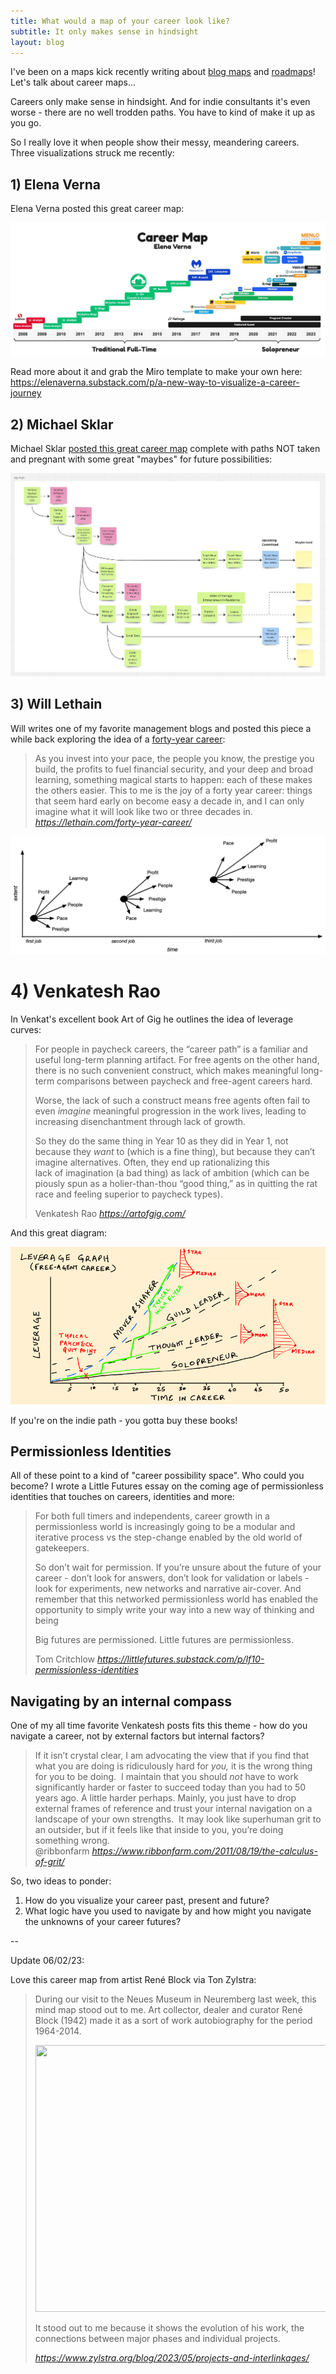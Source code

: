```yaml
---
title: What would a map of your career look like?
subtitle: It only makes sense in hindsight
layout: blog
---
```


I've been on a maps kick recently writing about [blog maps](https://tomcritchlow.com/2023/04/03/blog-maps/) and [roadmaps](https://tomcritchlow.com/2023/04/18/roadmap-territory/)! Let's talk about career maps...

Careers only make sense in hindsight. And for indie consultants it's even worse - there are no well trodden paths. You have to kind of make it up as you go.

So I really love it when people show their messy, meandering careers. Three visualizations struck me recently:

## 1) Elena Verna

Elena Verna posted this great career map:

![](/images/career-map-2.jpeg)

Read more about it and grab the Miro template to make your own here: <https://elenaverna.substack.com/p/a-new-way-to-visualize-a-career-journey>

## 2) Michael Sklar

Michael Sklar [posted this great career map](https://twitter.com/michaelsklar/status/1649036269115121664) complete with paths NOT taken and pregnant with some great "maybes" for future possibilities:

![](/images/career-map-1.jpeg)

## 3) Will Lethain

Will writes one of my favorite management blogs and posted this piece a while back exploring the idea of a [forty-year career](https://lethain.com/forty-year-career/):

<blockquote class="quoteback" darkmode="" data-title="A%20forty-year%20career." data-author="Will Lethain" cite="https://lethain.com/forty-year-career/">As you invest into your pace, the people you know, the prestige you build, the profits to fuel financial security, and your deep and broad learning, something magical starts to happen: each of these makes the others easier. This to me is the joy of a forty year career: things that seem hard early on become easy a decade in, and I can only imagine what it will look like two or three decades in.
<footer> <cite><a href="https://lethain.com/forty-year-career/">https://lethain.com/forty-year-career/</a></cite></footer>
</blockquote>
<script note="" src="https://cdn.jsdelivr.net/gh/Blogger-Peer-Review/quotebacks@1/quoteback.js"></script>

![](/images/career-map-3.png)

# 4) Venkatesh Rao

In Venkat's excellent book Art of Gig he outlines the idea of leverage curves:

<blockquote class="quoteback" darkmode="" data-title="Leverage Curves vs. Career Paths" data-author="Venkatesh Rao" cite="https://artofgig.com/">
<p>For people in paycheck careers, the “career path” is a familiar and useful long-term planning artifact. For free agents on the other hand, there is no such convenient construct, which makes meaningful long-term comparisons between paycheck and free-agent careers hard.</p><p>Worse, the lack&nbsp;<span class="il">of</span>&nbsp;such a construct means free agents often fail to even&nbsp;<em>imagine</em>&nbsp;meaningful progression in the work lives, leading to increasing disenchantment through lack&nbsp;<span class="il">of</span>&nbsp;growth.</p><p>So they do the same thing in Year 10 as they did in Year 1, not because they&nbsp;<em>want&nbsp;</em>to (which is a fine thing), but because they can’t imagine alternatives. Often, they end up rationalizing this lack&nbsp;<span class="il">of</span>&nbsp;imagination (a bad thing) as lack&nbsp;<span class="il">of</span>&nbsp;ambition (which can be piously spun as a holier-than-thou “good thing,” as in quitting the rat race and feeling superior to paycheck types).</p>
<footer>Venkatesh Rao<cite> <a href="https://artofgig.com/">https://artofgig.com/</a></cite></footer>
</blockquote><script note="" src="https://cdn.jsdelivr.net/gh/Blogger-Peer-Review/quotebacks@1/quoteback.js"></script>

And this great diagram:

![](/images/career-map-4.png)

If you're on the indie path - you gotta buy these books!

## Permissionless Identities

All of these point to a kind of "career possibility space". Who could you become? I wrote a Little Futures essay on the coming age of permissionless identities that touches on careers, identities and more: 

<blockquote class="quoteback" darkmode="" data-title="LF10%20-%20Permissionless%20Identities" data-author="Tom Critchlow" cite="https://littlefutures.substack.com/p/lf10-permissionless-identities">
<p>For both full timers and independents, career growth in a permissionless world is increasingly going to be a modular and iterative process vs the step-change enabled by the old world of gatekeepers.</p><p>So don’t wait for permission. If you’re unsure about the future of your career - don’t look for answers, don’t look for validation or labels - look for experiments, new networks and narrative air-cover. And remember that this networked permissionless world has enabled the opportunity to simply write your way into a new way of thinking and being</p><p>Big futures are permissioned. Little futures are permissionless.</p>
<footer>Tom Critchlow <cite><a href="https://littlefutures.substack.com/p/lf10-permissionless-identities">https://littlefutures.substack.com/p/lf10-permissionless-identities</a></cite></footer>
</blockquote>
<script note="" src="https://cdn.jsdelivr.net/gh/Blogger-Peer-Review/quotebacks@1/quoteback.js"></script>

## Navigating by an internal compass

One of my all time favorite Venkatesh posts fits this theme - how do you navigate a career, not by external factors but internal factors?

<blockquote class="quoteback" darkmode="" data-title="The%20Calculus%20of%20Grit" data-author="@ribbonfarm" cite="https://www.ribbonfarm.com/2011/08/19/the-calculus-of-grit/">
If it isn’t crystal clear, I am advocating the view that if you find that what you are doing is ridiculously hard for <em>you, </em>it is the wrong thing for you to be doing.&nbsp; I maintain that you should <em>not </em>have to work significantly harder or faster to succeed today than you had to 50 years ago. A little harder perhaps. Mainly, you just have to drop external frames of reference and trust your internal navigation on a landscape of your own strengths.&nbsp; It may look like superhuman grit to an outsider, but if it feels like that inside to you, you’re doing something wrong.
<footer>@ribbonfarm <cite><a href="https://www.ribbonfarm.com/2011/08/19/the-calculus-of-grit/">https://www.ribbonfarm.com/2011/08/19/the-calculus-of-grit/</a></cite></footer>
</blockquote>
<script note="" src="https://cdn.jsdelivr.net/gh/Blogger-Peer-Review/quotebacks@1/quoteback.js"></script>

So, two ideas to ponder:

1. How do you visualize your career past, present and future?
2. What logic have you used to navigate by and how might you navigate the unknowns of your career futures?

--

Update 06/02/23:

Love this career map from artist René Block via Ton Zylstra:

<blockquote class="quoteback" darkmode="" data-title="Projects%20and%20Interlinkages%20%E2%80%93%20Interdependent%20Thoughts" data-author="" cite="https://www.zylstra.org/blog/2023/05/projects-and-interlinkages/">
<p>During our visit to the Neues Museum in Neuremberg last week, this mind map stood out to me. Art collector, dealer and curator René Block (1942) made it as a sort of work autobiography for the period 1964-2014.</p>
<p><a href="https://www.flickr.com/photos/tonz/52849988531/in/datetaken/" target="_blank" rel="noopener"><img decoding="async" src="https://www.zylstra.org/wp/wp-content/uploads/2023/05/projectsReneBlock-640x427.jpg" alt="" width="640" height="427" class="aligncenter size-large wp-image-23109" srcset="https://www.zylstra.org/wp/wp-content/uploads/2023/05/projectsReneBlock-640x427.jpg 640w, https://www.zylstra.org/wp/wp-content/uploads/2023/05/projectsReneBlock-300x200.jpg 300w, https://www.zylstra.org/wp/wp-content/uploads/2023/05/projectsReneBlock-768x512.jpg 768w, https://www.zylstra.org/wp/wp-content/uploads/2023/05/projectsReneBlock-668x446.jpg 668w, https://www.zylstra.org/wp/wp-content/uploads/2023/05/projectsReneBlock.jpg 799w" sizes="(max-width: 640px) 100vw, 640px"></a></p>
<p>It stood out to me because it shows the evolution of his work, the connections between major phases and individual projects.</p>
<footer> <cite><a href="https://www.zylstra.org/blog/2023/05/projects-and-interlinkages/">https://www.zylstra.org/blog/2023/05/projects-and-interlinkages/</a></cite></footer>
</blockquote>
<script note="" src="https://cdn.jsdelivr.net/gh/Blogger-Peer-Review/quotebacks@1/quoteback.js"></script>